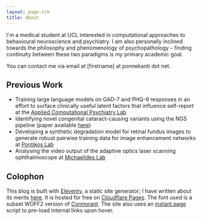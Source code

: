 ```yaml
---
layout: page.njk
title: About
---
```


I'm a medical student at UCL interested in computational approaches to behavioural neuroscience and psychiatry. I am also personally inclined towards the philosophy and phenomenology of psychopathology – finding continuity between these two paradigms is my primary academic goal.

You can contact me via email at [firstname] at ponnekanti dot net.

## Previous Work

- Training large language models on GAD-7 and PHQ-9 responses in an effort to surface clinically useful latent factors that influence self-report at the [Applied Computational Psychiatry Lab](https://acplab.org/)
- Identifying novel congenital cataract-causing variants using the NGS pipeline (paper available [here](https://pubmed.ncbi.nlm.nih.gov/38957147/))
- Developing a synthetic degradation model for retinal fundus images to generate robust pairwise training data for image enhancement networks at [Pontikos Lab](https://pontikoslab.com/)
- Analysing the video output of the adaptive optics laser scanning ophthalmoscope at [Michaelides Lab](https://www.ucl.ac.uk/ioo/research/research-labs-and-groups/michaelides-lab)

## Colophon

This blog is built with [Eleventy](https://11ty.dev/), a static site generator; I have written about its merits [here](/posts/blog-migration). It is hosted for free on [Cloudflare Pages](https://pages.cloudflare.com). The font used is a subset WOFF2 version of [Cormorant](https://fonts.google.com/specimen/Cormorant). The site also uses an [instant.page](instant.page) script to pre-load internal links upon hover.
